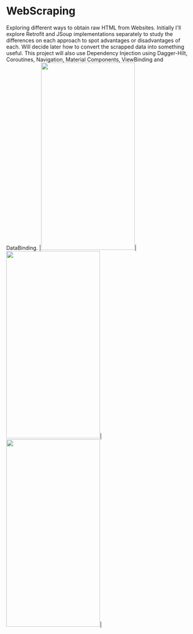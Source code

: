 # WebScraping
Exploring different ways to obtain raw HTML from Websites. Initially I'll explore Retrofit and JSoup implementations separately to study the differences on each approach to spot advantages or disadvantages of each. Will decide later how to convert the scrapped data into something useful. This project will also use Dependency Injection using Dagger-Hilt, Coroutines, Navigation, Material Components, ViewBinding and DataBinding.
|<img src="![](webscraping_1.png)" width="250" height="500">|<img src="![](webscraping_2.png)" width="250" height="500">|<img src="![](webscraping_3.png)" width="250" height="500">|

